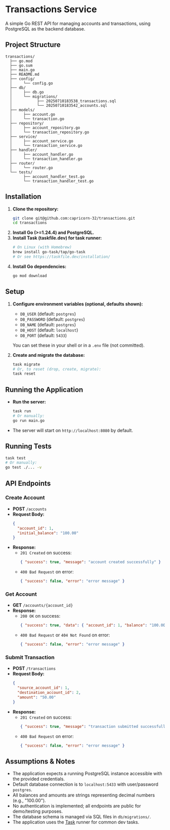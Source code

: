 # Transactions Service

A simple Go REST API for managing accounts and transactions, using PostgreSQL as the backend database.

## Project Structure

```
transactions/
  ├── go.mod
  ├── go.sum
  ├── main.go
  ├── README.md
  ├── config/
  │     └── config.go
  ├── db/
  │     ├── db.go
  │     └── migrations/
  │           ├── 20250710183538_transactions.sql
  │           └── 20250710183542_accounts.sql
  ├── models/
  │     ├── account.go
  │     └── transaction.go
  ├── repository/
  │     ├── account_repository.go
  │     └── transaction_repository.go
  ├── service/
  │     ├── account_service.go
  │     └── transaction_service.go
  ├── handler/
  │     ├── account_handler.go
  │     └── transaction_handler.go
  ├── router/
  │     └── router.go
  └── tests/
        ├── account_handler_test.go
        └── transaction_handler_test.go
```

## Installation

1. **Clone the repository:**
   ```sh
   git clone git@github.com:capricorn-32/transactions.git
   cd transactions
   ```
2. **Install Go (>=1.24.4) and PostgreSQL.**
3. **Install Task (taskfile.dev) for task runner:**
   ```sh
   # On Linux (with Homebrew)
   brew install go-task/tap/go-task
   # Or see https://taskfile.dev/installation/
   ```
4. **Install Go dependencies:**
   ```sh
   go mod download
   ```

## Setup

1. **Configure environment variables (optional, defaults shown):**
   - `DB_USER` (default: `postgres`)
   - `DB_PASSWORD` (default: `postgres`)
   - `DB_NAME` (default: `postgres`)
   - `DB_HOST` (default: `localhost`)
   - `DB_PORT` (default: `5433`)

   You can set these in your shell or in a `.env` file (not committed).

2. **Create and migrate the database:**
   ```sh
   task migrate
   # Or, to reset (drop, create, migrate):
   task reset
   ```

## Running the Application

- **Run the server:**
  ```sh
  task run
  # Or manually:
  go run main.go
  ```
- The server will start on `http://localhost:8080` by default.

## Running Tests

```sh
task test
# Or manually:
go test ./... -v
```

## API Endpoints

### Create Account
- **POST** `/accounts`
- **Request Body:**
  ```json
  {
    "account_id": 1,
    "initial_balance": "100.00"
  }
  ```
- **Response:**
  - `201 Created` on success:
    ```json
    { "success": true, "message": "account created successfully" }
    ```
  - `400 Bad Request` on error:
    ```json
    { "success": false, "error": "error message" }
    ```

### Get Account
- **GET** `/accounts/{account_id}`
- **Response:**
  - `200 OK` on success:
    ```json
    { "success": true, "data": { "account_id": 1, "balance": "100.00" } }
    ```
  - `400 Bad Request` or `404 Not Found` on error:
    ```json
    { "success": false, "error": "error message" }
    ```

### Submit Transaction
- **POST** `/transactions`
- **Request Body:**
  ```json
  {
    "source_account_id": 1,
    "destination_account_id": 2,
    "amount": "50.00"
  }
  ```
- **Response:**
  - `201 Created` on success:
    ```json
    { "success": true, "message": "transaction submitted successfully" }
    ```
  - `400 Bad Request` on error:
    ```json
    { "success": false, "error": "error message" }
    ```

## Assumptions & Notes

- The application expects a running PostgreSQL instance accessible with the provided credentials.
- Default database connection is to `localhost:5433` with user/password `postgres`.
- All balances and amounts are strings representing decimal numbers (e.g., "100.00").
- No authentication is implemented; all endpoints are public for demo/testing purposes.
- The database schema is managed via SQL files in `db/migrations/`.
- The application uses the [Task](https://taskfile.dev) runner for common dev tasks.


